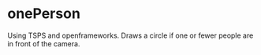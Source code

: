 onePerson
=========

Using TSPS and openframeworks. Draws a circle if one or fewer people are in front of the camera.